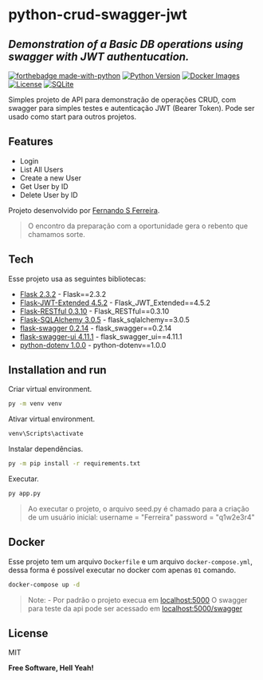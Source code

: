# python-crud-swagger-jwt
## _Demonstration of a Basic DB operations using swagger with JWT authentucation._
[![forthebadge made-with-python](http://ForTheBadge.com/images/badges/made-with-python.svg)](https://www.python.org/downloads/release/python-380/)
[![Python Version](https://img.shields.io/badge/Python-3.8-blue.svg?logo=python)](https://www.python.org/downloads/release/python-380/) [![Docker Images](https://img.shields.io/badge/Docker-Images-blue.svg?logo=docker)](https://www.docker.com/) [![License](https://img.shields.io/badge/License-MIT-blue.svg)](https://opensource.org/licenses/MIT) [![SQLite](https://img.shields.io/badge/SQLite-Database-blue.svg?logo=sqlite)](https://www.sqlite.org/)

Simples projeto de API para demonstração de operações CRUD, com swagger para simples testes e autenticação JWT (Bearer Token).
Pode ser usado como  start para outros projetos.

## Features

- Login
- List All Users
- Create a new User
- Get User by ID
- Delete User by ID

Projeto desenvolvido por [Fernando S Ferreira].
> O encontro da preparação com a oportunidade gera o rebento que chamamos sorte.

## Tech

Esse projeto usa as seguintes bibliotecas:

- [Flask 2.3.2] - Flask==2.3.2
- [Flask-JWT-Extended 4.5.2] - Flask_JWT_Extended==4.5.2
- [Flask-RESTful 0.3.10] - Flask_RESTful==0.3.10
- [Flask-SQLAlchemy 3.0.5] - flask_sqlalchemy==3.0.5
- [flask-swagger 0.2.14] - flask_swagger==0.2.14
- [flask-swagger-ui 4.11.1] - flask_swagger_ui==4.11.1
- [python-dotenv 1.0.0] - python-dotenv==1.0.0

## Installation and run

Criar virtual environment.
```sh
py -m venv venv
```
Ativar virtual environment.
```sh
venv\Scripts\activate
```
Instalar dependências.
```sh
py -m pip install -r requirements.txt
```
Executar.
```sh
py app.py
```

> Ao executar o projeto, o arquivo seed.py é chamado para a criação de um usuário inicial:
> username = "Ferreira"
> password = "q1w2e3r4"

## Docker
Esse projeto tem um arquivo `Dockerfile` e um arquivo `docker-compose.yml`, dessa forma é possível executar no docker com apenas `01` comando.
```sh
docker-compose up -d
```
> Note: - Por padrão o projeto execua em [localhost:5000](http://localhost:5000)
> O swagger para teste da api pode ser acessado em [localhost:5000/swagger](http://localhost:5000/swagger/#/)

## License

MIT

**Free Software, Hell Yeah!**

   [Fernando S Ferreira]: <https://github.com/FernandoSFerreira/>
   [Flask 2.3.2]: <https://pypi.org/project/Flask/2.3.2/>
   [Flask-JWT-Extended 4.5.2]: <https://pypi.org/project/Flask-JWT-Extended/4.5.2/>
   [Flask-RESTful 0.3.10]: <https://pypi.org/project/Flask-RESTful/0.3.10/>
   [Flask-SQLAlchemy 3.0.5]: <https://pypi.org/project/Flask-SQLAlchemy/3.0.5/>
   [flask-swagger 0.2.14]: <https://pypi.org/project/flask-swagger/0.2.14/>
   [flask-swagger-ui 4.11.1]: <https://pypi.org/project/flask-swagger-ui/4.11.1/>
   [python-dotenv 1.0.0]: <https://pypi.org/project/python-dotenv/1.0.0/>
